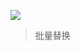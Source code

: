 [![](https://img.shields.io/badge/version-v0.1.0-green)](./AppleScript%20Tools.alfredworkflow)

> 批量替换
